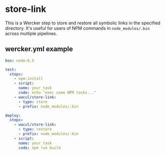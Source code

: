 # store-link

This is a Wercker step to store and restore all symbolic links in the specified directory. It's useful for users of NPM commands in `node_modules/.bin` across multiple pipelines.

## wercker.yml example

```yaml
box: node:6.5

test:
  steps:
    - npm-install
    - script:
      name: your_task
      code: echo "exec some NPM tasks..."
    - wacul/store-link:
      - type: store
      - prefix: node_modules/.bin

deploy:
  steps:
    - wacul/store-link:
      - type: restore
      - prefix: node_modules/.bin
    - script:
      name: your_task
      code: npm run build
```
